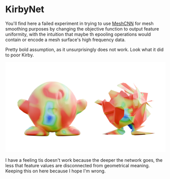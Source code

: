 # KirbyNet

You'll find here a failed experiment in trying to use [MeshCNN](https://github.com/ranahanocka/MeshCNN/) for mesh smoothing purposes by changing the objective function to output feature uniformity, with the intuition that maybe th epooling operations would contain or encode a mesh surface's high frequency data.

Pretty bold assumption, as it unsurprisingly does not work. Look what it did to poor Kirby.

![](docs/imgs/kirby.png)

I have a feeling tis doesn't work because the deeper the network goes, the less that feature values are disconnected from geometrical meaning.
Keeping this on here because I hope I'm wrong.
